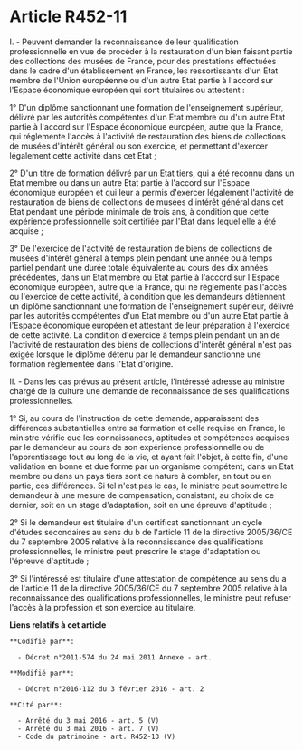# Article R452-11

I. - Peuvent demander la reconnaissance de leur qualification professionnelle en vue de procéder à la restauration d'un bien
faisant partie des collections des musées de France, pour des prestations effectuées dans le cadre d'un établissement en
France, les ressortissants d'un Etat membre de l'Union européenne ou d'un autre Etat partie à l'accord sur l'Espace
économique européen qui sont titulaires ou attestent :

1° D'un diplôme sanctionnant une formation de l'enseignement supérieur, délivré par les autorités compétentes d'un Etat
membre ou d'un autre Etat partie à l'accord sur l'Espace économique européen, autre que la France, qui réglemente l'accès à
l'activité de restauration des biens de collections de musées d'intérêt général ou son exercice, et permettant d'exercer
légalement cette activité dans cet Etat ;

2° D'un titre de formation délivré par un Etat tiers, qui a été reconnu dans un Etat membre ou dans un autre Etat partie à
l'accord sur l'Espace économique européen et qui leur a permis d'exercer légalement l'activité de restauration de biens de
collections de musées d'intérêt général dans cet Etat pendant une période minimale de trois ans, à condition que cette
expérience professionnelle soit certifiée par l'Etat dans lequel elle a été acquise ;

3° De l'exercice de l'activité de restauration de biens de collections de musées d'intérêt général à temps plein pendant une
année ou à temps partiel pendant une durée totale équivalente au cours des dix années précédentes, dans un Etat membre ou
Etat partie à l'accord sur l'Espace économique européen, autre que la France, qui ne réglemente pas l'accès ou l'exercice de
cette activité, à condition que les demandeurs détiennent un diplôme sanctionnant une formation de l'enseignement supérieur,
délivré par les autorités compétentes d'un Etat membre ou d'un autre Etat partie à l'Espace économique européen et attestant
de leur préparation à l'exercice de cette activité. La condition d'exercice à temps plein pendant un an  de l'activité de
restauration des biens de collections d'intérêt général n'est pas exigée lorsque le diplôme détenu par le demandeur
sanctionne une formation réglementée dans l'Etat d'origine.

II. - Dans les cas prévus au présent article, l'intéressé adresse au ministre chargé de la culture une demande de
reconnaissance de ses qualifications professionnelles.

1° Si, au cours de l'instruction de cette demande, apparaissent des différences substantielles entre sa formation et celle
requise en France, le ministre vérifie que les connaissances, aptitudes et compétences acquises par le demandeur au cours de
son expérience professionnelle ou de l'apprentissage tout au long de la vie, et ayant fait l'objet, à cette fin, d'une
validation en bonne et due forme par un organisme compétent, dans un Etat membre ou dans un pays tiers sont de nature à
combler, en tout ou en partie, ces différences. Si tel n'est pas le cas, le ministre peut soumettre le demandeur à une mesure
de compensation, consistant, au choix de ce dernier, soit en un stage d'adaptation, soit en une épreuve d'aptitude ;

2° Si le demandeur est titulaire d'un certificat sanctionnant un cycle d'études secondaires au sens du b de l'article 11 de
la directive 2005/36/CE du 7 septembre 2005 relative à la reconnaissance des qualifications professionnelles, le ministre
peut prescrire le stage d'adaptation ou l'épreuve d'aptitude ;

3° Si l'intéressé est titulaire d'une attestation de compétence au sens du a de l'article 11 de la directive 2005/36/CE du 7
septembre 2005 relative à la reconnaissance des qualifications professionnelles, le ministre peut refuser l'accès à la
profession et son exercice au titulaire.

**Liens relatifs à cet article**

	**Codifié par**:

	  - Décret n°2011-574 du 24 mai 2011 Annexe - art.

	**Modifié par**:

	  - Décret n°2016-112 du 3 février 2016 - art. 2

	**Cité par**:

	  - Arrêté du 3 mai 2016 - art. 5 (V)
	  - Arrêté du 3 mai 2016 - art. 7 (V)
	  - Code du patrimoine - art. R452-13 (V)
